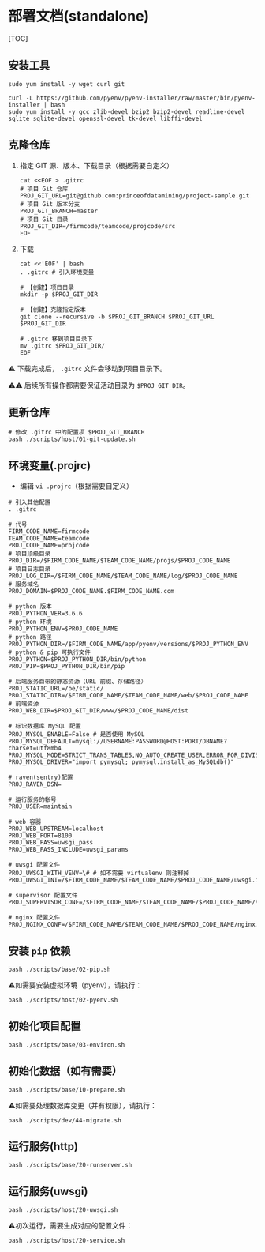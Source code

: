 # 部署文档(standalone)

[TOC]

## 安装工具

```shell
sudo yum install -y wget curl git

curl -L https://github.com/pyenv/pyenv-installer/raw/master/bin/pyenv-installer | bash
sudo yum install -y gcc zlib-devel bzip2 bzip2-devel readline-devel sqlite sqlite-devel openssl-devel tk-devel libffi-devel
```

## 克隆仓库

1. 指定 GIT 源、版本、下载目录（根据需要自定义）

    ```shell
    cat <<EOF > .gitrc
    # 项目 Git 仓库
    PROJ_GIT_URL=git@github.com:princeofdatamining/project-sample.git
    # 项目 Git 版本分支
    PROJ_GIT_BRANCH=master
    # 项目 Git 目录
    PROJ_GIT_DIR=/firmcode/teamcode/projcode/src
    EOF
    ```

2. 下载

    ```shell
    cat <<'EOF' | bash
    . .gitrc # 引入环境变量
    
    # 【创建】项目目录
    mkdir -p $PROJ_GIT_DIR
    
    # 【创建】克隆指定版本
    git clone --recursive -b $PROJ_GIT_BRANCH $PROJ_GIT_URL $PROJ_GIT_DIR
    
    # .gitrc 移到项目目录下
    mv .gitrc $PROJ_GIT_DIR/
    EOF
    ```

⚠️ 下载完成后， `.gitrc` 文件会移动到项目目录下。

⚠️⚠️ 后续所有操作都需要保证活动目录为 `$PROJ_GIT_DIR`。

## 更新仓库

```shell
# 修改 .gitrc 中的配置项 $PROJ_GIT_BRANCH
bash ./scripts/host/01-git-update.sh
```

## 环境变量(.projrc)

- 编辑 `vi .projrc`（根据需要自定义）

```shell
# 引入其他配置
. .gitrc

# 代号
FIRM_CODE_NAME=firmcode
TEAM_CODE_NAME=teamcode
PROJ_CODE_NAME=projcode
# 项目顶级目录
PROJ_DIR=/$FIRM_CODE_NAME/$TEAM_CODE_NAME/projs/$PROJ_CODE_NAME
# 项目日志目录
PROJ_LOG_DIR=/$FIRM_CODE_NAME/$TEAM_CODE_NAME/log/$PROJ_CODE_NAME
# 服务域名
PROJ_DOMAIN=$PROJ_CODE_NAME.$FIRM_CODE_NAME.com

# python 版本
PROJ_PYTHON_VER=3.6.6
# python 环境
PROJ_PYTHON_ENV=$PROJ_CODE_NAME
# python 路径
PROJ_PYTHON_DIR=/$FIRM_CODE_NAME/app/pyenv/versions/$PROJ_PYTHON_ENV
# python & pip 可执行文件
PROJ_PYTHON=$PROJ_PYTHON_DIR/bin/python
PROJ_PIP=$PROJ_PYTHON_DIR/bin/pip

# 后端服务自带的静态资源（URL 前缀、存储路径）
PROJ_STATIC_URL=/be/static/
PROJ_STATIC_DIR=/$FIRM_CODE_NAME/$TEAM_CODE_NAME/web/$PROJ_CODE_NAME
# 前端资源
PROJ_WEB_DIR=$PROJ_GIT_DIR/www/$PROJ_CODE_NAME/dist

# 标识数据库 MySQL 配置
PROJ_MYSQL_ENABLE=False # 是否使用 MySQL
PROJ_MYSQL_DEFAULT=mysql://USERNAME:PASSWORD@HOST:PORT/DBNAME?charset=utf8mb4
PROJ_MYSQL_MODE=STRICT_TRANS_TABLES,NO_AUTO_CREATE_USER,ERROR_FOR_DIVISION_BY_ZERO
PROJ_MYSQL_DRIVER="import pymysql; pymysql.install_as_MySQLdb()"

# raven(sentry)配置
PROJ_RAVEN_DSN=

# 运行服务的帐号
PROJ_USER=maintain

# web 容器
PROJ_WEB_UPSTREAM=localhost
PROJ_WEB_PORT=8100
PROJ_WEB_PASS=uwsgi_pass
PROJ_WEB_PASS_INCLUDE=uwsgi_params

# uwsgi 配置文件
PROJ_UWSGI_WITH_VENV=\# # 如不需要 virtualenv 则注释掉
PROJ_UWSGI_INI=/$FIRM_CODE_NAME/$TEAM_CODE_NAME/$PROJ_CODE_NAME/uwsgi.ini

# supervisor 配置文件
PROJ_SUPERVISOR_CONF=/$FIRM_CODE_NAME/$TEAM_CODE_NAME/$PROJ_CODE_NAME/supervisor.conf

# nginx 配置文件
PROJ_NGINX_CONF=/$FIRM_CODE_NAME/$TEAM_CODE_NAME/$PROJ_CODE_NAME/nginx.conf
```

## 安装 `pip` 依赖

```shell
bash ./scripts/base/02-pip.sh
```
⚠️如需要安装虚拟环境（pyenv），请执行：
```shell
bash ./scripts/host/02-pyenv.sh
```

## 初始化项目配置

```shell
bash ./scripts/base/03-environ.sh
```

## 初始化数据（如有需要）

```shell
bash ./scripts/base/10-prepare.sh
```
⚠️如需要处理数据库变更（并有权限），请执行：
```shell
bash ./scripts/dev/44-migrate.sh
```

## 运行服务(http)

```shell
bash ./scripts/base/20-runserver.sh
```

## 运行服务(uwsgi)

```shell
bash ./scripts/host/20-uwsgi.sh
```
⚠️初次运行，需要生成对应的配置文件：
```shell
bash ./scripts/host/20-service.sh
```
